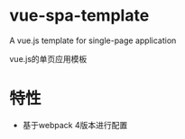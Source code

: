 # vue-spa-template
A vue.js template for single-page application 

vue.js的单页应用模板

# 特性

- 基于webpack 4版本进行配置